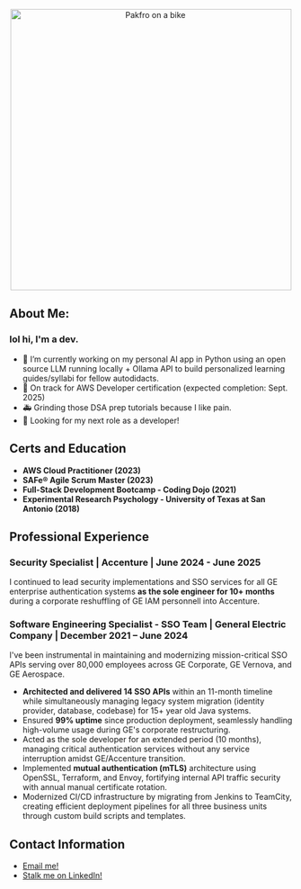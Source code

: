 <p align="center">
  <img src="https://github.com/user-attachments/assets/57229314-ead8-493e-aafd-a58cba1e82e6" style="height: 500px; width:500px;" alt="Pakfro on a bike"/>
</p>

## About Me:

### lol hi, I'm a dev.

- 🔭 I’m currently working on my personal AI app in Python using an open source LLM running locally + Ollama API to build personalized learning guides/syllabi for fellow autodidacts.
- 🌱 On track for AWS Developer certification (expected completion: Sept. 2025)
- 🚑 Grinding those DSA prep tutorials because I like pain.
- 💼 Looking for my next role as a developer!

## **Certs and Education**

- **AWS Cloud Practitioner (2023)**
- **SAFe® Agile Scrum Master (2023)**
- **Full-Stack Development Bootcamp - Coding Dojo (2021)**
- **Experimental Research Psychology - University of Texas at San Antonio (2018)**

## **Professional Experience**

### Security Specialist | Accenture | June 2024 - June 2025

I continued to lead security implementations and SSO services for all GE enterprise authentication systems <strong> as the sole engineer for 10+ months</strong> during a corporate reshuffling of GE IAM personnell into Accenture.


### **Software Engineering Specialist - SSO Team | General Electric Company | December 2021 – June 2024**

I've been instrumental in maintaining and modernizing mission-critical SSO APIs serving over 80,000 employees across GE Corporate, GE Vernova, and GE Aerospace. 

* **Architected and delivered 14 SSO APIs** within an 11-month timeline while simultaneously managing legacy system migration (identity provider, database, codebase) for 15+ year old Java systems.
* Ensured **99% uptime** since production deployment, seamlessly handling high-volume usage during GE's corporate restructuring.
* Acted as the sole developer for an extended period (10 months), managing critical authentication services without any service interruption amidst GE/Accenture transition.
* Implemented **mutual authentication (mTLS)** architecture using OpenSSL, Terraform, and Envoy, fortifying internal API traffic security with annual manual certificate rotation.
* Modernized CI/CD infrastructure by migrating from Jenkins to TeamCity, creating efficient deployment pipelines for all three business units through custom build scripts and templates.



## **Contact Information**

- [Email me!](mailto:ali@pakfro.dev)
- [Stalk me on LinkedIn!](https://www.linkedin.com/in/ali-t-06748432/)
  
<!--
- 👯 I’m looking to collaborate on ...
- 🤔 I’m looking for help with ...
- 💬 Ask me about ...
- 📫 How to reach me: ...
- 😄 Pronouns: ...
- ⚡ Fun fact: ...
-->

<!--!# **Welcome to My GitHub Profile**

[GitHub Stats](https://github-readme-stats.vercel.app/api?username=alitahir6001&show_icons=true)
[![License](https://img.shields.io/badge/License-MIT-yellow.svg)](https://lbesson.mit-license.org/)

## **About Me**

Hi there! I'm Ali Tahir, a dedicated and results-oriented Software Engineering Specialist with over 3 years of experience in developing secure, scalable authentication systems, currently thriving on General Electric Company's (GE) Single Sign-on (SSO) Team. 

## **Professional Experience**

### **Software Engineering Specialist - SSO Team | General Electric Company | June 2021 – Present**

I've been instrumental in maintaining and modernizing mission-critical SSO APIs serving over 80,000 employees across GE Corporate, GE Vernova, and GE Aerospace. 

* **Architected and delivered 14 SSO APIs** within an 11-month timeline while simultaneously managing legacy system migration (identity provider, database, codebase) for 15+ year old Java systems.
* Ensured **99% uptime** since production deployment, seamlessly handling high-volume usage during GE's corporate restructuring.
* Acted as the sole developer for an extended period (10 months), managing critical authentication services without any service interruption amidst GE/Accenture transition.
* Implemented **mutual authentication (mTLS)** architecture using OpenSSL, Terraform, and Envoy, fortifying internal API traffic security with annual manual certificate rotation.
* Modernized CI/CD infrastructure by migrating from Jenkins to TeamCity, creating efficient deployment pipelines for all three business units through custom build scripts and templates.



## **Interests**

- Continuous exploration in AI/ML technologies and their applications in software development 
- Engaging with Agile methodologies and Scrum frameworks
- Staying updated on the latest DevOps trends and practices

Thank you for visiting my GitHub profile! Feel free to connect if you have any questions or are interested in collaborating.
